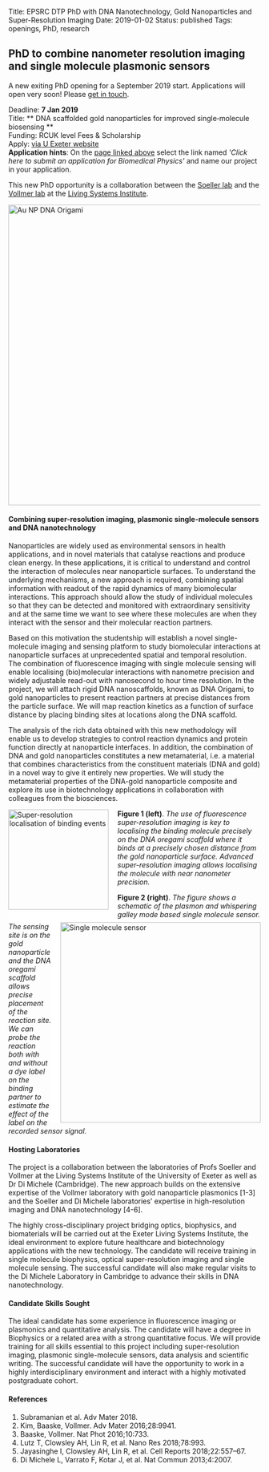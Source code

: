 Title: EPSRC DTP PhD with DNA Nanotechnology, Gold Nanoparticles and Super-Resolution Imaging
Date: 2019-01-02
Status: published
Tags: openings, PhD, research

## PhD to combine nanometer resolution imaging and single molecule plasmonic sensors

A new exiting PhD opening for a September 2019 start. Applications will open very soon! Please [get in touch]({filename}/pages/contact.md).

Deadline: **7 Jan 2019** <br>
Title: ** DNA scaffolded gold nanoparticles for improved single‐molecule biosensing ** <br>
Funding: RCUK level Fees & Scholarship <br>
Apply: [via U Exeter website](http://www.exeter.ac.uk/studying/funding/award/?id=3388) <br>
**Application hints**: On the [page linked above](http://www.exeter.ac.uk/studying/funding/award/?id=3388) select the link named *'Click here to submit an application for Biomedical Physics'* and name our project in your application.

This new PhD opportunity is a collaboration between the [Soeller lab](http://soellerlab.ex.ac.uk/) and the [Vollmer lab](https://www.exeter.ac.uk/livingsystems/team/faculty/vollmer/) at the [Living Systems Institute](http://www.exeter.ac.uk/livingsystems/).

<img align="center" width="600"
src="{filename}/images/research/metamaterials-schematic.png" alt="Au NP DNA Origami">

#### Combining super-resolution imaging, plasmonic single-molecule sensors and DNA nanotechnology

Nanoparticles are widely used as environmental sensors in health applications, and in novel materials that catalyse reactions and produce clean energy. In these applications, it is critical to understand and control the interaction of molecules near nanoparticle surfaces. To understand the underlying mechanisms, a new approach is required, combining spatial information with readout of the rapid dynamics of many biomolecular interactions. This approach should allow the study of individual molecules so that they can be detected and monitored with extraordinary sensitivity and at the same time we want to see where these molecules are when they interact with the sensor and their molecular reaction partners.

Based on this motivation the studentship will establish a novel single-molecule imaging and sensing platform to study biomolecular interactions at nanoparticle surfaces at unprecedented spatial and temporal resolution. The combination of fluorescence imaging with single molecule sensing will enable localising (bio)molecular interactions with nanometre precision and widely adjustable read-out with nanosecond to hour time resolution. In the project, we will attach rigid DNA nanoscaffolds, known as DNA Origami, to gold nanoparticles to present reaction partners at precise distances from the particle surface. We will map reaction kinetics as a function of surface distance by placing binding sites at locations along the DNA scaffold. 

The analysis of the rich data obtained with this new methodology will enable us to develop strategies to control reaction dynamics and protein function directly at nanoparticle interfaces. In addition, the combination of DNA and gold nanoparticles constitutes a new metamaterial, i.e. a material that combines characteristics from the constituent materials (DNA and gold) in a novel way to give it entirely new properties. We will study the metamaterial properties of the DNA-gold nanoparticle composite and explore its use in biotechnology applications in collaboration with colleagues from the biosciences.

<img style="float:left; border-right:18px solid white; border-bottom:25px solid white" width="200"
src="{filename}/images/research/AuNPoregami-03.png" alt="Super-resolution localisation of binding events">

__Figure 1 (left)__. _The use of fluorescence super-resolution imaging is key to localising the binding molecule precisely on the DNA oregami scaffold where it binds at a precisely chosen distance from the gold nanoparticle surface. Advanced super-resolution imaging allows localising the molecule with near nanometer precision._

<img style="float:right; border-left:18px solid white" width="400"
src="{filename}/images/research/AuNPoregami-04.png" alt="Single molecule sensor">

__Figure 2 (right)__. _The figure shows a schematic of the plasmon and whispering galley mode based single molecule sensor. The sensing site is on the gold nanoparticle and the DNA oregami scaffold allows precise placement of the reaction site. We can probe the reaction both with and without a dye label on the binding partner to estimate the effect of the label on the recorded sensor signal._

<p style="clear:right"></p>


#### Hosting Laboratories

The project is a collaboration between the laboratories of Profs Soeller and Vollmer at the Living Systems Institute of the University of Exeter as well as Dr Di Michele (Cambridge). The new approach builds on the extensive expertise of the Vollmer laboratory with gold nanoparticle plasmonics [1-3] and the Soeller and Di Michele laboratories’ expertise in high-resolution imaging and DNA nanotechnology [4-6].

The highly cross-disciplinary project bridging optics, biophysics, and biomaterials will be carried out at the Exeter Living Systems Institute, the ideal environment to explore future healthcare and biotechnology applications with the new technology. The candidate will receive training in single molecule biophysics, optical super-resolution imaging and single molecule sensing. The successful candidate will also make regular visits to the Di Michele Laboratory in Cambridge to advance their skills in DNA nanotechnology.

#### Candidate Skills Sought

The ideal candidate has some experience in fluorescence imaging or plasmonics and quantitative analysis. The candidate will have a degree in Biophysics or a related area with a strong quantitative focus. We will provide training for all skills essential to this project including super-resolution imaging, plasmonic single-molecule sensors, data analysis and scientific writing. The successful candidate will have the opportunity to work in a highly interdisciplinary environment and interact with a highly motivated postgraduate cohort.


#### References

1.	Subramanian et al. Adv Mater 2018.
2. 	Kim, Baaske, Vollmer. Adv Mater 2016;28:9941.
3.	Baaske, Vollmer. Nat Phot 2016;10:733.
4.	Lutz T, Clowsley AH, Lin R, et al. Nano Res 2018;78:993. 
5.	Jayasinghe I, Clowsley AH, Lin R, et al. Cell Reports 2018;22:557–67. 
6.	Di Michele L, Varrato F, Kotar J, et al. Nat Commun 2013;4:2007.

